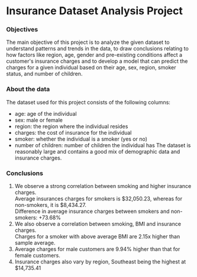# Insurance Dataset Analysis Project
### Objectives
The main objective of this project is to analyze the given dataset to understand patterns and trends in the data, to draw conclusions relating to how factors like region, age, gender and pre-existing conditions affect a customer's insurance charges and to develop a model that can predict the charges for a given individual based on their age, sex, region, smoker status, and number of children.

### About the data
The dataset used for this project consists of the following columns:

- age: age of the individual
- sex: male or female
- region: the region where the individual resides
- charges: the cost of insurance for the individual
- smoker: whether the individual is a smoker (yes or no)
- number of children: number of children the individual has
The dataset is reasonably large and contains a good mix of demographic data and insurance charges.

### Conclusions
1. We observe a strong correlation between smoking and higher insurance charges.  
Average insurances charges for smokers is $32,050.23, whereas for non-smokers, it is $8,434.27.  
Difference in average insurance charges between smokers and non-smokers: +73.68%
2. We also observe a correlation between smoking, BMI and insurance charges.   
Charges for a smoker with above average BMI are 2.15x higher than sample average.
3. Average charges for male customers are 9.94% higher than that for female customers.
4. Insurance charges also vary by region, Southeast being the highest at $14,735.41







